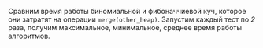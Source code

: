 Сравним время работы биномиальной и фибоначчиевой куч, которое они затратят на операции `merge(other_heap)`. Запустим каждый тест по *2* раза, получим максимальное, минимальное, среднее время работы алгоритмов.

